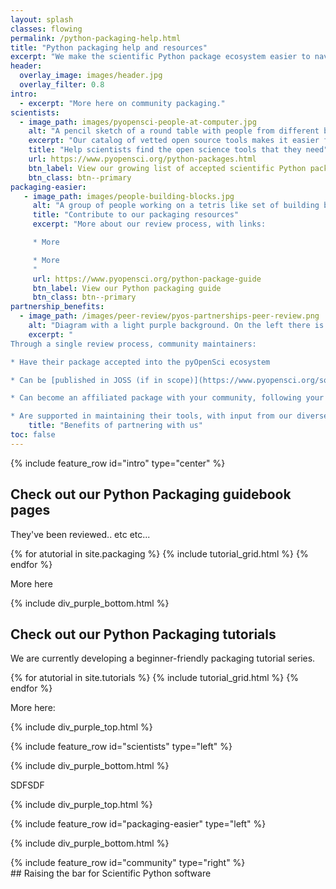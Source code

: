 ```yaml
---
layout: splash
classes: flowing
permalink: /python-packaging-help.html
title: "Python packaging help and resources"
excerpt: "We make the scientific Python package ecosystem easier to navigate through peer review and packaging resources."
header:
  overlay_image: images/header.jpg
  overlay_filter: 0.8
intro:
  - excerpt: "More here on community packaging."
scientists:
  - image_path: images/pyopensci-people-at-computer.jpg
    alt: "A pencil sketch of a round table with people from different backgrounds sitting around it, working on laptops and also writing together."
    excerpt: "Our catalog of vetted open source tools makes it easier for scientists to find the trusted tools that they need to develop their open science workflows."
    title: "Help scientists find the open science tools that they need"
    url: https://www.pyopensci.org/python-packages.html
    btn_label: View our growing list of accepted scientific Python packages
    btn_class: btn--primary
packaging-easier:
   - image_path: images/people-building-blocks.jpg
     alt: "A group of people working on a tetris like set of building blocks, trying to stack the blocks together. "
     title: "Contribute to our packaging resources"
     excerpt: "More about our review process, with links:

     * More

     * More
     "
     url: https://www.pyopensci.org/python-package-guide
     btn_label: View our Python packaging guide
     btn_class: btn--primary
partnership_benefits:
  - image_path: /images/peer-review/pyos-partnerships-peer-review.png
    alt: "Diagram with a light purple background. On the left there is the pyOpenSci purple flower and it says accepted with a check mark above. There are two arrows leading to boxes on the right. The top box says JOSS published with a check next to it and the JOSS logo. The box below says Community Affiliated with a check. The boxes are numbered 1,2,3. "
    excerpt: "
Through a single review process, community maintainers:

* Have their package accepted into the pyOpenSci ecosystem

* Can be [published in JOSS (if in scope)](https://www.pyopensci.org/software-peer-review/partners/joss.html#)

* Can become an affiliated package with your community, following your community guidelines.

* Are supported in maintaining their tools, with input from our diverse, knowledgeable community, including active members from across the Python, Conda, PyPA and broader Python packaging ecosystem."
    title: "Benefits of partnering with us"
toc: false
---
```


{% include feature_row id="intro" type="center" %}

<div class="pyos-section purple">
<div class="content" markdown="1">

## Check out our Python Packaging guidebook pages

They've been reviewed.. etc etc...

<div class="entries-grid">
{% for atutorial in site.packaging %}
  {% include tutorial_grid.html  %}
{% endfor %}
</div>

<div class="clearfix"></div>

More here

</div>
</div>

{% include div_purple_bottom.html  %}

<div class="pyos-section">
<div class="content" markdown="1">

## Check out our Python Packaging tutorials

We are currently developing a beginner-friendly packaging tutorial series.

<div class="entries-grid">
{% for atutorial in site.tutorials %}
  {% include tutorial_grid.html  %}
{% endfor %}
</div>

<div class="clearfix"></div>

More here:

</div>
</div>

{% include div_purple_top.html  %}

<div class="pyos-section purple" markdown="1">
<div class="content" markdown="1">
{% include feature_row id="scientists" type="left" %}

</div>
</div>


{% include div_purple_bottom.html  %}

<div class="pyos-section" markdown="1">
<div class="content" markdown="1">

SDFSDF

</div>
</div>

{% include div_purple_top.html  %}

<div class="pyos-section purple" markdown="1">
<div class="content" markdown="1">

{% include feature_row id="packaging-easier" type="left" %}

</div>
</div>

{% include div_purple_bottom.html  %}

<div class="pyos-section" markdown="1">
<div class="content" markdown="1">
{% include feature_row id="community" type="right" %}
</div>
</div>

<div class="pyos-section" markdown="1">
<div class="content" markdown="1">
## Raising the bar for Scientific Python software


</div>
</div>

<div class="pyos-section purple" markdown="1">
<div class="content" markdown="1">


</div>
</div>
